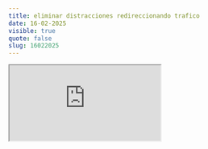 ```yaml
---
title: eliminar distracciones redireccionando trafico
date: 16-02-2025
visible: true
quote: false
slug: 16022025
---
```

<iframe src="https://www.youtube.com/embed/lvb4Vu1QTSg" allowfullscreen></iframe>
